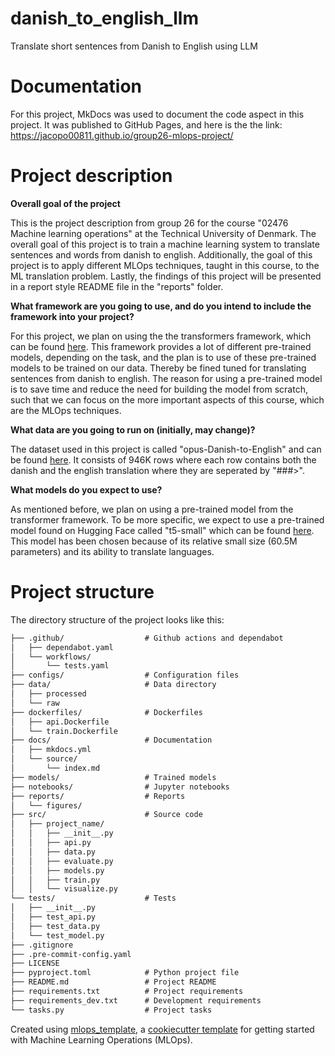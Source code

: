 # danish_to_english_llm

Translate short sentences from Danish to English using LLM

# Documentation

For this project, MkDocs was used to document the code aspect in this project. It was published to GitHub Pages, and here is the the link: https://jacopo00811.github.io/group26-mlops-project/

# Project description
**Overall goal of the project**

This is the project description from group 26 for the course "02476 Machine learning operations" at the Technical University of Denmark. The overall goal of this project is to train a machine learning system to translate sentences and words from danish to english. Additionally, the goal of this project is to apply different MLOps techniques, taught in this course, to the ML translation problem. Lastly, the findings of this project will be presented in a report style README file in the "reports" folder.

**What framework are you going to use, and do you intend to include the framework into your project?**

For this project, we plan on using the the transformers framework, which can be found [here](https://github.com/huggingface/transformers). This framework provides a lot of different pre-trained models, depending on the task, and the plan is to use of these pre-trained models to be trained on our data. Thereby be fined tuned for translating sentences from danish to english. The reason for using a pre-trained model is to save time and reduce the need for building the model from scratch, such that we can focus on the more important aspects of this course, which are the MLOps techniques.

**What data are you going to run on (initially, may change)?**

The dataset used in this project is called "opus-Danish-to-English" and can be found [here](https://huggingface.co/datasets/kaitchup/opus-Danish-to-English). It consists of 946K rows where each row contains both the danish and the english translation where they are seperated by "###>".

**What models do you expect to use?**

As mentioned before, we plan on using a pre-trained model from the transformer framework. To be more specific, we expect to use a pre-trained model found on Hugging Face called "t5-small" which can be found [here](https://huggingface.co/google-t5/t5-small). This model has been chosen because of its relative small size (60.5M parameters) and its ability to translate languages.

# Project structure

The directory structure of the project looks like this:
```txt
├── .github/                  # Github actions and dependabot
│   ├── dependabot.yaml
│   └── workflows/
│       └── tests.yaml
├── configs/                  # Configuration files
├── data/                     # Data directory
│   ├── processed
│   └── raw
├── dockerfiles/              # Dockerfiles
│   ├── api.Dockerfile
│   └── train.Dockerfile
├── docs/                     # Documentation
│   ├── mkdocs.yml
│   └── source/
│       └── index.md
├── models/                   # Trained models
├── notebooks/                # Jupyter notebooks
├── reports/                  # Reports
│   └── figures/
├── src/                      # Source code
│   ├── project_name/
│   │   ├── __init__.py
│   │   ├── api.py
│   │   ├── data.py
│   │   ├── evaluate.py
│   │   ├── models.py
│   │   ├── train.py
│   │   └── visualize.py
└── tests/                    # Tests
│   ├── __init__.py
│   ├── test_api.py
│   ├── test_data.py
│   └── test_model.py
├── .gitignore
├── .pre-commit-config.yaml
├── LICENSE
├── pyproject.toml            # Python project file
├── README.md                 # Project README
├── requirements.txt          # Project requirements
├── requirements_dev.txt      # Development requirements
└── tasks.py                  # Project tasks
```


Created using [mlops_template](https://github.com/SkafteNicki/mlops_template),
a [cookiecutter template](https://github.com/cookiecutter/cookiecutter) for getting
started with Machine Learning Operations (MLOps).

